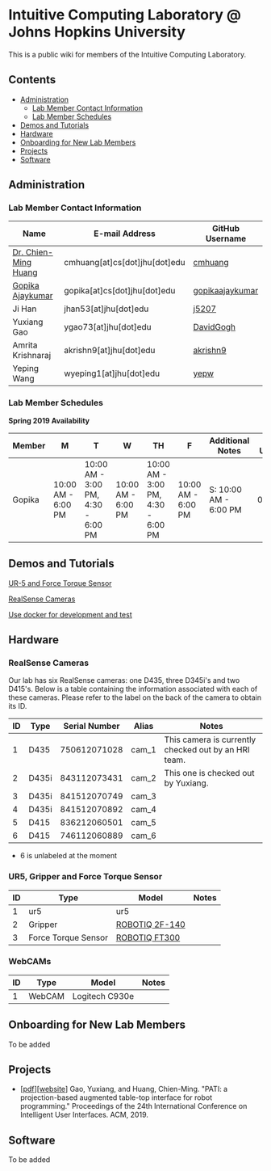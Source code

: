 # Intuitive Computing Laboratory @ Johns Hopkins University

This is a public wiki for members of the Intuitive Computing Laboratory.
## Contents
  - [Administration](#administration)
    - [Lab Member Contact Information](#lab-member-contact-information)
    - [Lab Member Schedules](#lab-member-schedules)
  - [Demos and Tutorials](#demos-and-tutorials)
  - [Hardware](#hardware)
  - [Onboarding for New Lab Members](#onboarding-for-new-lab-members)
  - [Projects](#projects)
  - [Software](#software)

## Administration
### Lab Member Contact Information 

|    Name     | E-mail Address | GitHub Username |
| ------------- | ------------- | ------------- |
| [Dr. Chien-Ming Huang](https://www.cs.jhu.edu/~cmhuang/)  | cmhuang[at]cs[dot]jhu[dot]edu  | [cmhuang](https://github.com/cmhuang)  |
| [Gopika Ajaykumar](http://www.cs.jhu.edu/~gopika/)  | gopika[at]cs[dot]jhu[dot]edu  | [gopikaajaykumar](https://github.com/gopikaajaykumar)  |
| Ji Han  | jhan53[at]jhu[dot]edu  | [j5207](https://github.com/j5207)  |
| Yuxiang Gao  | ygao73[at]jhu[dot]edu | [DavidGogh](https://github.com/yuxiang-gao)  |
| Amrita Krishnaraj | akrishn9[at]jhu[dot]edu | [akrishn9](https://github.com/akrishn9) |
| Yeping Wang | wyeping1[at]jhu[dot]edu | [yepw](https://github.com/yepw?tab=repositories) |

### Lab Member Schedules

**Spring 2019 Availability**

|    Member     | M | T | W | TH | F | Additional Notes | Last Updated |
| ------------- | ------------- | ------------- | ------------- | ------------- | ------------- | ------------- | ------------- |
| Gopika | 10:00 AM - 6:00 PM | 10:00 AM - 3:00 PM, 4:30 - 6:00 PM | 10:00 AM - 6:00 PM | 10:00 AM - 3:00 PM, 4:30 - 6:00 PM | 10:00 AM - 6:00 PM | S: 10:00 AM - 6:00 PM | 02/22/19 |

## Demos and Tutorials

[UR-5 and Force Torque Sensor](ur5.md)

[RealSense Cameras](realsense.md)

[Use docker for development and test](docker.md)


## Hardware
### RealSense Cameras
Our lab has six RealSense cameras: one D435, three D345i's and two D415's. Below is a table containing the information associated with each of these cameras. Please refer to the label on the back of the camera to obtain its ID.

| ID | Type | Serial Number | Alias | Notes |
| -- | ----- | ------------- | ----- | ------------------------------------------------- |
| 1 | D435 | 750612071028 | cam_1 | This camera is currently checked out by an HRI team.
| 2 | D435i | 843112073431 | cam_2 | This one is checked out by Yuxiang.
| 3 | D435i | 841512070749 | cam_3 |
| 4 | D435i | 841512070892 | cam_4 |
| 5 | D415 | 836212060501 | cam_5 |
| 6 | D415 | 746112060889 | cam_6 |
* 6 is unlabeled at the moment
### UR5, Gripper and Force Torque Sensor
| ID | Type | Model | Notes |
| -- | ----- | ----- | ------------------------------------------------- |
| 1 | ur5 | ur5 |
| 2 | Gripper | [ROBOTIQ 2F-140](https://robotiq.com/products/2f85-140-adaptive-robot-gripper) |
| 3 | Force Torque Sensor |  [ROBOTIQ FT300](https://robotiq.com/products/ft-300-force-torque-sensor)|
### WebCAMs
| ID | Type | Model | Notes |
| -- | ----- | ----- | ------------------------------------------------- |
| 1 | WebCAM | Logitech C930e |

## Onboarding for New Lab Members
To be added

## Projects
* \[[pdf](https://dl.acm.org/citation.cfm?id=3302326)\]\[[website](http://intuitivecomputing.github.io/PATI)\] Gao, Yuxiang, and Huang, Chien-Ming. "PATI: a projection-based augmented table-top interface for robot programming." Proceedings of the 24th International Conference on Intelligent User Interfaces. ACM, 2019.

## Software
To be added
